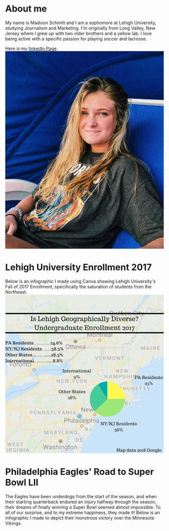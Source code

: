 
# About me


My name is Madison Schmitt and I am a sophomore at Lehigh University, studying Journalism and Marketing. I'm originally from Long Valley, New Jersey where I grew up with two older brothers and a yellow lab. I love being active with a specific passion for playing soccer and lacrosse. 


Here is my [linkedIn Page](https://www.linkedin.com/feed/).
![Profile Image](https://github.com/madisonmschmitt/madisonmschmitt.github.io/blob/master/IMG_5550.JPG?raw=true)

# Lehigh University Enrollment 2017
Below is an infographic I made using Canva showing Lehigh University's Fall of 2017 Enrollment, specifically the saturation of students from the Northeast.
![Enrollment](https://github.com/madisonmschmitt/madisonmschmitt.github.io/blob/master/Is%20Lehigh%20Geographically%20Diverse_Undergraduate%20Enrollment%202017.jpg?raw=true)

# Philadelphia Eagles' Road to Super Bowl LII
The Eagles have been underdogs from the start of the season, and when their starting quarterback endured an injury halfway through the season, their dreams of finally winning a Super Bowl seemed almost impossible. To all of our surprise, and to my extreme happiness, they made it! Below is an infographic I made to depict their monstrous victory over the Minnesota Vikings. 
